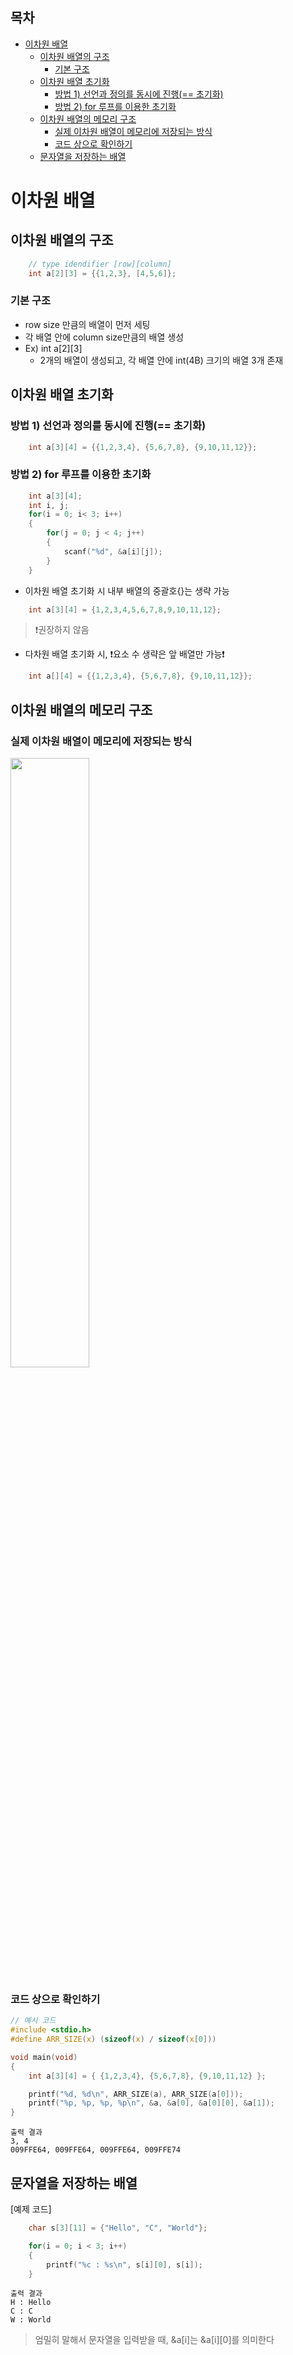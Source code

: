 ## 목차
- [이차원 배열](#이차원-배열)
  - [이차원 배열의 구조](#이차원-배열의-구조)
    - [기본 구조](#기본-구조)
  - [이차원 배열 초기화](#이차원-배열-초기화)
    - [방법 1) 선언과 정의를 동시에 진행(== 초기화)](#방법-1-선언과-정의를-동시에-진행-초기화)
    - [방법 2) for 루프를 이용한 초기화](#방법-2-for-루프를-이용한-초기화)
  - [이차원 배열의 메모리 구조](#이차원-배열의-메모리-구조)
    - [실제 이차원 배열이 메모리에 저장되는 방식](#실제-이차원-배열이-메모리에-저장되는-방식)
    - [코드 상으로 확인하기](#코드-상으로-확인하기)
  - [문자열을 저장하는 배열](#문자열을-저장하는-배열)

# 이차원 배열

## 이차원 배열의 구조
```c
    // type idendifier [row][column]
    int a[2][3] = {{1,2,3}, [4,5,6]};
```

### 기본 구조
  - row size 만큼의 배열이 먼저 세팅
  - 각 배열 안에 column size만큼의 배열 생성
  - Ex) int a[2][3]
    - 2개의 배열이 생성되고, 각 배열 안에 int(4B) 크기의 배열 3개 존재

## 이차원 배열 초기화

### 방법 1) 선언과 정의를 동시에 진행(== 초기화)
```c
    int a[3][4] = {{1,2,3,4}, {5,6,7,8}, {9,10,11,12}};
```

### 방법 2) for 루프를 이용한 초기화
```c
    int a[3][4];
    int i, j;
    for(i = 0; i< 3; i++)
    {
        for(j = 0; j < 4; j++)
        {
            scanf("%d", &a[i][j]);
        }
    }
```

- 이차원 배열 초기화 시 내부 배열의 중괄호{}는 생략 가능
```c
    int a[3][4] = {1,2,3,4,5,6,7,8,9,10,11,12};
```
> ❗권장하지 않음

- 다차원 배열 초기화 시, ❗요소 수 생략은 앞 배열만 가능❗
```c
    int a[][4] = {{1,2,3,4}, {5,6,7,8}, {9,10,11,12}};
```

## 이차원 배열의 메모리 구조

### 실제 이차원 배열이 메모리에 저장되는 방식
<img src="![KakaoTalk_20250407_172340555](https://github.com/user-attachments/assets/bf4e0985-ebf6-421a-9e92-f5cfb435607e)
" width="50%" height="50%"/>

### 코드 상으로 확인하기
```c
// 예시 코드
#include <stdio.h>
#define ARR_SIZE(x) (sizeof(x) / sizeof(x[0]))

void main(void)
{
	int a[3][4] = { {1,2,3,4}, {5,6,7,8}, {9,10,11,12} };

	printf("%d, %d\n", ARR_SIZE(a), ARR_SIZE(a[0]));
	printf("%p, %p, %p, %p\n", &a, &a[0], &a[0][0], &a[1]);
}
```

```
출력 결과
3, 4
009FFE64, 009FFE64, 009FFE64, 009FFE74
```

## 문자열을 저장하는 배열

[예제 코드]
```c
    char s[3][11] = {"Hello", "C", "World"};

    for(i = 0; i < 3; i++)
    {
        printf("%c : %s\n", s[i][0], s[i]);
    }
```

```
출력 결과
H : Hello
C : C
W : World
```
> 엄밀히 말해서 문자열을 입력받을 때, &a[i]는 &a[i][0]를 의미한다
